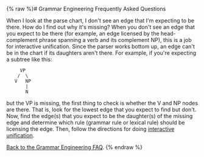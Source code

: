 {% raw %}# Grammar Engineering Frequently Asked Questions

When I look at the parse chart, I don't see an edge that I'm expecting
to be there. How do I find out why it's missing? When you don't see an
edge that you expect to be there (for example, an edge licensed by the
head-complement phrase spanning a verb and its complement NP), this is a
job for interactive unification. Since the parser works bottom up, an
edge can't be in the chart if its daughters aren't there. For example,
if you're expecting a subtree like this:

         VP
        /  \
       V   NP
           |
           N

but the VP is missing, the first thing to check is whether the V and NP
nodes are there. That is, look for the lowest edge that you expect to
find but don't. Now, find the edge(s) that you expect to be the
daughter(s) of the missing edge and determine which rule (grammar rule
or lexical rule) should be licensing the edge. Then, follow the
directions for doing [interactive unification](../GeFaqInteractiveUnify).

[Back to the Grammar Engineering FAQ](/GrammarEngineeringFaq).
{% endraw %}